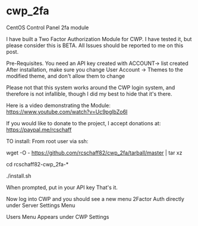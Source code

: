 # cwp_2fa
CentOS Control Panel 2fa module

I have built a Two Factor Authorization Module for CWP.  I have tested it, but please consider this is BETA.   All Issues should be reported to me on this post.

Pre-Requisites.
You need an API key created with ACCOUNT-> list created
After installation, make sure you change User Account -> Themes to the modified theme, and don't allow them to change

Please not that this system works around the CWP login system, and therefore is not infallible, though I did my best to hide that it's there.

Here is a video demonstrating the Module: https://www.youtube.com/watch?v=Uc9pglbZo6I

If you would like to donate to the project, I accept donations at: https://paypal.me/rcschaff

TO install:
From root user via ssh:

wget -O - https://github.com/rcschaff82/cwp_2fa/tarball/master | tar xz

cd rcschaff82-cwp_2fa-*

./install.sh

When prompted, put in your API key
That's it. 

Now log into CWP and you should see a new menu 2Factor Auth directly under Server Settings Menu


Users Menu Appears under CWP Settings
